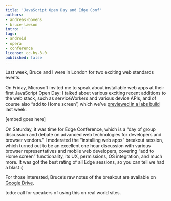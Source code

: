 ```yaml
---
title: 'JavaScript Open Day and Edge Conf'
authors:
- andreas-bovens
- bruce-lawson
intro: ''
tags:
- android
- opera
- conference
license: cc-by-3.0
published: false
---
```


Last week, Bruce and I were in London for two exciting web standards events. 

On Friday, Microsoft invited me to speak about installable web apps at their first JavaScript Open Day: I talked about various exciting recent additions to the web stack, such as serviceWorkers and various device APIs, and of course also “add to Home screen”, which we’ve [previewed in a labs build](https://dev.opera.com/blog/installable-web-apps/) last week. 

[embed goes here]

On Saturday, it was time for Edge Conference, which is a “day of group discussion and debate on advanced web technologies for developers and browser vendors.” I moderated the “installing web apps” breakout session, which turned out to be an excellent one hour discussion with various browser representatives and mobile web developers, covering “add to Home screen” functionality, its UX, permissions, OS integration, and much more. It was got the best rating of all Edge sessions, so you can tell we had a blast :)

For those interested, Bruce’s raw notes of the breakout are available on [Google Drive](https://docs.google.com/document/d/1i0E5FYU8jjme-vDb7jCgtDA4XmyCRK-0yszvFff8dOQ/edit#).


todo: call for speakers of using this on real world sites.


